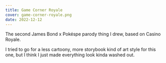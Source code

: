 ```yaml
---
title: Game Corner Royale
cover: game-corner-royale.png
date: 2022-12-12
---
```

The second James Bond x Pokéspe parody thing I drew, based on Casino Royale.

I tried to go for a less cartoony, more storybook kind of art style for this one, but I think I just made everything look kinda washed out.